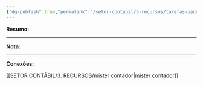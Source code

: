 ```yaml
---
{"dg-publish":true,"permalink":"/setor-contabil/3-recursos/tarefas-padrao/importar-conferir-bancos-aplicacao/","dgPassFrontmatter":true,"created":"2025-06-05T23:27:57.528-03:00","updated":"2025-06-16T23:00:11.886-03:00"}
---
```


**Resumo:** 


---

**Nota:**

---

**Conexões:**

[[SETOR CONTÁBIL/3. RECURSOS/mister contador\|mister contador]]